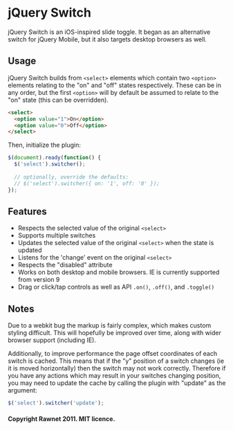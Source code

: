 # jQuery Switch

jQuery Switch is an iOS-inspired slide toggle. It began as an alternative switch for jQuery Mobile, but it also targets desktop browsers as well.

## Usage

jQuery Switch builds from `<select>` elements which contain two `<option>` elements relating to the "on" and "off" states respectively. These can be in any order, but the first `<option>` will by default be assumed to relate to the "on" state (this can be overridden).

```html
<select>
  <option value="1">On</option>
  <option value="0">Off</option>
</select>
```

Then, initialize the plugin:

```javascript
$(document).ready(function() {
  $('select').switcher();
  
  // optionally, override the defaults:
  // $('select').switcher({ on: '1', off: '0' });
});
```

## Features

- Respects the selected value of the original `<select>`
- Supports multiple switches
- Updates the selected value of the original `<select>` when the state is updated
- Listens for the 'change' event on the original `<select>`
- Respects the "disabled" attribute
- Works on both desktop and mobile browsers. IE is currently supported from version 9
- Drag or click/tap controls as well as API `.on()`, `.off()`, and `.toggle()`

## Notes

Due to a webkit bug the markup is fairly complex, which makes custom styling difficult. This will hopefully be improved over time, along with wider browser support (including IE).

Additionally, to improve performance the page offset coordinates of each switch is cached. This means that if the "y" position of a switch changes (ie it is moved horizontally) then the switch may not work correctly. Therefore if you have any actions which may result in your switches changing position, you may need to update the cache by calling the plugin with "update" as the argument:

``` javascript
$('select').switcher('update');
```

#### Copyright Rawnet 2011. MIT licence.
